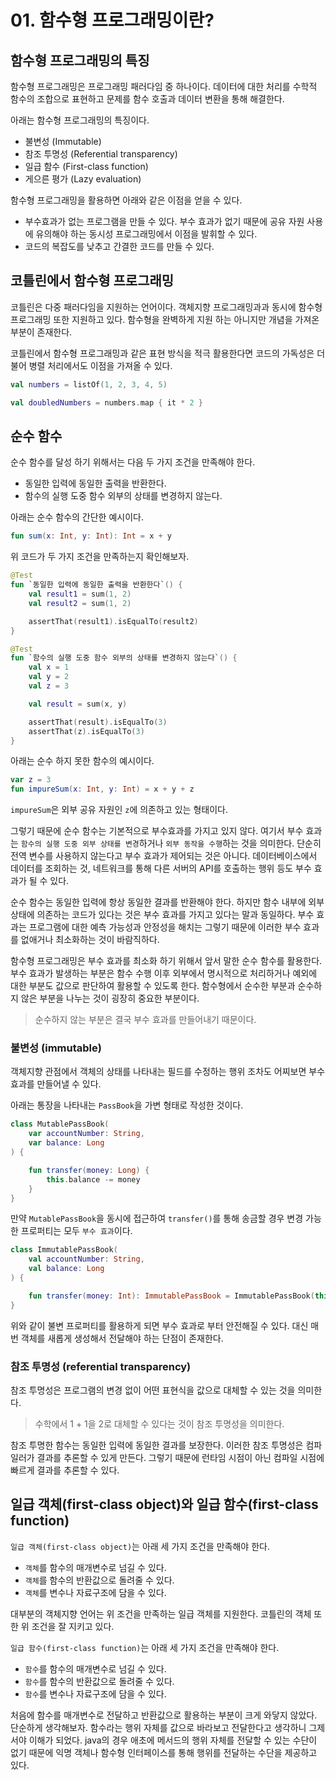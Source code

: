 # 01. 함수형 프로그래밍이란?

## 함수형 프로그래밍의 특징

함수형 프로그래밍은 프로그래밍 패러다임 중 하나이다. 데이터에 대한 처리를 수학적 함수의 조합으로 표현하고 문제를 함수 호출과 데이터 변환을 통해 해결한다.

아래는 함수형 프로그래밍의 특징이다.

* 불변성 (Immutable)
* 참조 투명성 (Referential transparency)
* 일급 함수 (First-class function)
* 게으른 평가 (Lazy evaluation)

함수형 프로그래밍을 활용하면 아래와 같은 이점을 얻을 수 있다.

* 부수효과가 없는 프로그램을 만들 수 있다. 부수 효과가 없기 때문에 공유 자원 사용에 유의해야 하는 동시성 프로그래밍에서 이점을 발휘할 수 있다.
* 코드의 복잡도를 낮추고 간결한 코드를 만들 수 있다.

## 코틀린에서 함수형 프로그래밍

코틀린은 다중 패러다임을 지원하는 언어이다. 객체지향 프로그래밍과과 동시에 함수형 프로그래밍 또한 지원하고 있다.
함수형을 완벽하게 지원 하는 아니지만 개념을 가져온 부분이 존재한다.

코틀린에서 함수형 프로그래밍과 같은 표현 방식을 적극 활용한다면 코드의 가독성은 더불어 병렬 처리에서도 이점을 가져올 수 있다.

```kotlin
val numbers = listOf(1, 2, 3, 4, 5)

val doubledNumbers = numbers.map { it * 2 }
```

## 순수 함수

순수 함수를 달성 하기 위해서는 다음 두 가지 조건을 만족해야 한다.

* 동일한 입력에 동일한 출력을 반환한다.
* 함수의 실행 도중 함수 외부의 상태를 변경하지 않는다.

아래는 순수 함수의 간단한 예시이다.

```kotlin
fun sum(x: Int, y: Int): Int = x + y
```

위 코드가 두 가지 조건을 만족하는지 확인해보자.

```kotlin
@Test
fun `동일한 입력에 동일한 출력을 반환한다`() {
    val result1 = sum(1, 2)
    val result2 = sum(1, 2)

    assertThat(result1).isEqualTo(result2)
}

@Test
fun `함수의 실행 도중 함수 외부의 상태를 변경하지 않는다`() {
    val x = 1
    val y = 2
    val z = 3

    val result = sum(x, y)

    assertThat(result).isEqualTo(3)
    assertThat(z).isEqualTo(3)
}
```

아래는 순수 하지 못한 함수의 예시이다.

```kotlin
var z = 3
fun impureSum(x: Int, y: Int) = x + y + z
```

`impureSum`은 외부 공유 자원인 `z`에 의존하고 있는 형태이다. 

그렇기 때문에 순수 함수는 기본적으로 부수효과를 가지고 있지 않다. 여기서 부수 효과는 `함수의 실행 도중 외부 상태를 변경`하거나 `외부 동작을 수행`하는 것을 의미한다.
단순히 전역 변수를 사용하지 않는다고 부수 효과가 제어되는 것은 아니다. 데이터베이스에서 데이터를 조회하는 것, 네트워크를 통해 다른 서버의 API를 호출하는 행위 등도 부수 효과가 될 수 있다.

순수 함수는 동일한 입력에 항상 동일한 결과를 반환해야 한다. 하지만 함수 내부에 외부 상태에 의존하는 코드가 있다는 것은 부수 효과를 가지고 있다는 말과 동일하다.
부수 효과는 프로그램에 대한 예측 가능성과 안정성을 해치는 그렇기 때문에 이러한 부수 효과를 없애거나 최소화하는 것이 바람직하다.

함수형 프로그래밍은 부수 효과를 최소화 하기 위해서 앞서 말한 순수 함수를 활용한다. 부수 효과가 발생하는 부분은 함수 수행 이후 외부에서 명시적으로 처리하거나
예외에 대한 부분도 값으로 판단하여 활용할 수 있도록 한다. 함수형에서 순수한 부분과 순수하지 않은 부분을 나누는 것이 굉장히 중요한 부분이다.

> 순수하지 않는 부분은 결국 부수 효과를 만들어내기 때문이다.

### 불변성 (immutable)

객체지향 관점에서 객체의 상태를 나타내는 필드를 수정하는 행위 조차도 어찌보면 부수 효과를 만들어낼 수 있다. 

아래는 통장을 나타내는 `PassBook`을 가변 형태로 작성한 것이다.

```kotlin
class MutablePassBook(
    var accountNumber: String,
    var balance: Long
) {

    fun transfer(money: Long) {
        this.balance -= money
    }
}
```

만약 `MutablePassBook`을 동시에 접근하여 `transfer()`를 통해 송금할 경우 변경 가능한 프로퍼티는 모두 `부수 효과`이다.

```kotlin
class ImmutablePassBook(
    val accountNumber: String,
    val balance: Long
) {

    fun transfer(money: Int): ImmutablePassBook = ImmutablePassBook(this.accountNumber, this.balance - money)
}

```

위와 같이 불변 프로퍼티를 활용하게 되면 부수 효과로 부터 안전해질 수 있다. 대신 매번 객체를 새롭게 생성해서 전달해야 하는 단점이 존재한다.

### 참조 투명성 (referential transparency)

참조 투명성은 프로그램의 변경 없이 어떤 표현식을 값으로 대체할 수 있는 것을 의미한다. 

> 수학에서 1 + 1을 2로 대체할 수 있다는 것이 참조 투명성을 의미한다.

참조 투명한 함수는 동일한 입력에 동일한 결과를 보장한다. 이러한 참조 투명성은 컴파일러가 결과를 추론할 수 있게 만든다. 
그렇기 때문에 런타임 시점이 아닌 컴파일 시점에 빠르게 결과를 추론할 수 있다. 

## 일급 객체(first-class object)와 일급 함수(first-class function)

`일급 객체(first-class object)`는 아래 세 가지 조건을 만족해야 한다.
 * `객체`를 함수의 매개변수로 넘길 수 있다.
 * `객체`를 함수의 반환값으로 돌려줄 수 있다.
 * `객체`를 변수나 자료구조에 담을 수 있다.

대부분의 객체지향 언어는 위 조건을 만족하는 일급 객체를 지원한다. 코틀린의 객체 또한 위 조건을 잘 지키고 있다.

`일급 함수(first-class function)`는 아래 세 가지 조건을 만족해야 한다.
 * `함수`를 함수의 매개변수로 넘길 수 있다.
 * `함수`를 함수의 반환값으로 돌려줄 수 있다.
 * `함수`를 변수나 자료구조에 담을 수 있다.

처음에 함수를 매개변수로 전달하고 반환값으로 활용하는 부분이 크게 와닿지 않았다. 단순하게 생각해보자. 
함수라는 행위 자체를 값으로 바라보고 전달한다고 생각하니 그제서야 이해가 되었다. 
java의 경우 애초에 메서드의 행위 자체를 전달할 수 있는 수단이 없기 때문에 익명 객체나 함수형 인터페이스를 통해 행위를 전달하는 수단을 제공하고 있다.
